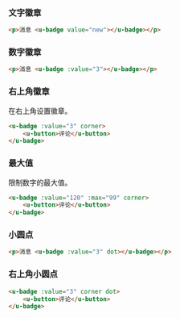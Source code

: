 ### 文字徽章

``` html
<p>消息 <u-badge value="new"></u-badge></p>
```

### 数字徽章

``` html
<p>消息 <u-badge :value="3"></u-badge></p>
```

### 右上角徽章

在右上角设置徽章。

``` html
<u-badge :value="3" corner>
    <u-button>评论</u-button>
</u-badge>
```

### 最大值

限制数字的最大值。

``` html
<u-badge :value="120" :max="99" corner>
    <u-button>评论</u-button>
</u-badge>
```

### 小圆点

``` html
<p>消息 <u-badge :value="3" dot></u-badge></p>
```

### 右上角小圆点

``` html
<u-badge :value="3" corner dot>
    <u-button>评论</u-button>
</u-badge>
```
